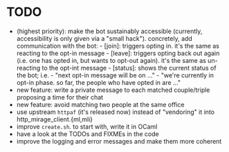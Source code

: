# TODO

- (highest priority): make the bot sustainably accessible (currently, accessibility is only given via a "small hack").
    concretely, add communication with the bot:
        - [join]: triggers opting in. it's the same as reacting to the opt-in message
        - [leave]: triggers opting back out again (i.e. one has opted in, but wants to opt-out again). it's the same as un-reacting to the opt-int message
        - [status]: shows the current status of the bot; i.e.
            - "next opt-in message will be on ..."
            - "we're currently in opt-in phase. so far, the people who have opted in are ..."
- new feature: write a private message to each matched couple/triple proposing a time for their chat
- new feature: avoid matching two people at the same office
- use upstream `httpaf` (it's released now) instead of "vendoring" it into http_mirage_client.{ml,mli}
- improve `create.sh`. to start with, write it in OCaml
- have a look at the TODOs and FIXMEs in the code
- improve the logging and error messages and make them more coherent
